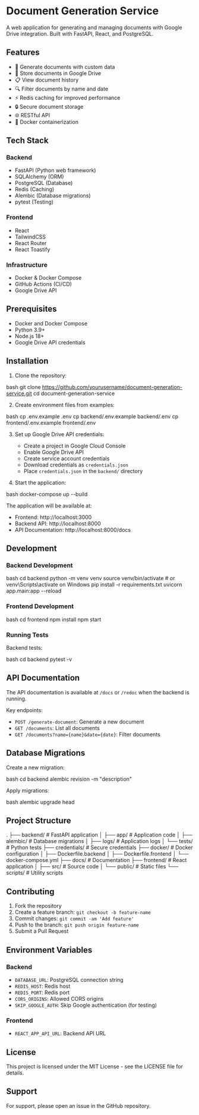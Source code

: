 # Document Generation Service

A web application for generating and managing documents with Google Drive integration. Built with FastAPI, React, and PostgreSQL.

## Features

- 📄 Generate documents with custom data
- 📁 Store documents in Google Drive
- 📋 View document history
- 🔍 Filter documents by name and date
- ⚡ Redis caching for improved performance
- 🔒 Secure document storage
- 🌐 RESTful API
- 🐳 Docker containerization

## Tech Stack

### Backend
- FastAPI (Python web framework)
- SQLAlchemy (ORM)
- PostgreSQL (Database)
- Redis (Caching)
- Alembic (Database migrations)
- pytest (Testing)

### Frontend
- React
- TailwindCSS
- React Router
- React Toastify

### Infrastructure
- Docker & Docker Compose
- GitHub Actions (CI/CD)
- Google Drive API

## Prerequisites

- Docker and Docker Compose
- Python 3.9+
- Node.js 18+
- Google Drive API credentials

## Installation

1. Clone the repository:

bash
git clone https://github.com/yourusername/document-generation-service.git
cd document-generation-service



2. Create environment files from examples:

bash
cp .env.example .env
cp backend/.env.example backend/.env
cp frontend/.env.example frontend/.env


3. Set up Google Drive API credentials:
   - Create a project in Google Cloud Console
   - Enable Google Drive API
   - Create service account credentials
   - Download credentials as `credentials.json`
   - Place `credentials.json` in the `backend/` directory

4. Start the application:

bash
docker-compose up --build


The application will be available at:
- Frontend: http://localhost:3000
- Backend API: http://localhost:8000
- API Documentation: http://localhost:8000/docs

## Development

### Backend Development

bash
cd backend
python -m venv venv
source venv/bin/activate # or venv\Scripts\activate on Windows
pip install -r requirements.txt
uvicorn app.main:app --reload



### Frontend Development

bash
cd frontend
npm install
npm start


### Running Tests

Backend tests:

bash
cd backend
pytest -v


## API Documentation

The API documentation is available at `/docs` or `/redoc` when the backend is running.

Key endpoints:
- `POST /generate-document`: Generate a new document
- `GET /documents`: List all documents
- `GET /documents?name={name}&date={date}`: Filter documents

## Database Migrations

Create a new migration:

bash
cd backend
alembic revision -m "description"


Apply migrations:

bash
alembic upgrade head


## Project Structure

.
├── backend/           # FastAPI application
│   ├── app/          # Application code
│   ├── alembic/      # Database migrations
│   ├── logs/         # Application logs
│   └── tests/        # Python tests
├── credentials/      # Secure credentials
├── docker/          # Docker configuration
│   ├── Dockerfile.backend
│   ├── Dockerfile.frontend
│   └── docker-compose.yml
├── docs/           # Documentation
├── frontend/       # React application
│   ├── src/       # Source code
│   └── public/    # Static files
└── scripts/       # Utility scripts


## Contributing

1. Fork the repository
2. Create a feature branch: `git checkout -b feature-name`
3. Commit changes: `git commit -am 'Add feature'`
4. Push to the branch: `git push origin feature-name`
5. Submit a Pull Request

## Environment Variables

### Backend
- `DATABASE_URL`: PostgreSQL connection string
- `REDIS_HOST`: Redis host
- `REDIS_PORT`: Redis port
- `CORS_ORIGINS`: Allowed CORS origins
- `SKIP_GOOGLE_AUTH`: Skip Google authentication (for testing)

### Frontend
- `REACT_APP_API_URL`: Backend API URL

## License

This project is licensed under the MIT License - see the LICENSE file for details.

## Support

For support, please open an issue in the GitHub repository.